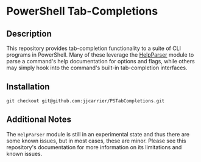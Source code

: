 # PowerShell Tab-Completions

## Description

This repository provides tab-completion functionality to a suite of CLI programs
in PowerShell. Many of these leverage the [HelpParser](https://github.com/jjcarrier/HelpParser)
module to parse a command's help documentation for options and flags, while
others may simply hook into the command's built-in tab-completion interfaces.

## Installation

```pwsh
git checkout git@github.com:jjcarrier/PSTabCompletions.git
```

## Additional Notes

The `HelpParser` module is still in an experimental state and thus there are
some known issues, but in most cases, these are minor. Please see this
repository's documentation for more information on its limitations and known
issues.
